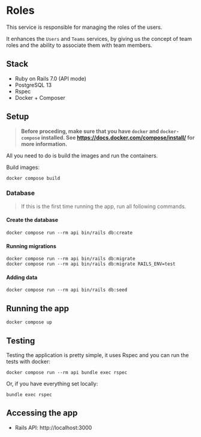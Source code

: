 # Roles

This service is responsible for managing the roles of the users.

It enhances the `Users` and `Teams` services, by giving us the concept of team
roles and  the ability to associate them with team members.

## Stack

- Ruby on Rails 7.0 (API mode)
- PostgreSQL 13
- Rspec
- Docker + Composer

## Setup

> **Before proceding, make sure that you have `docker` and `docker-compose`
installed. See https://docs.docker.com/compose/install/ for more information.**

All you need to do is build the images and run the containers.

Build images:
```shell
docker compose build
```

### Database

> If this is the first time running the app, run all following commands.

#### Create the database
```shell
docker compose run --rm api bin/rails db:create
```

#### Running migrations
```shell
docker compose run --rm api bin/rails db:migrate
docker compose run --rm api bin/rails db:migrate RAILS_ENV=test
```

#### Adding data
```shell
docker compose run --rm api bin/rails db:seed
```

## Running the app

```shell
docker compose up
```

## Testing

Testing the application is pretty simple, it uses Rspec and you can run the
tests with docker:

```shell
docker compose run --rm api bundle exec rspec
```

Or, if you have everything set locally:

```shell
bundle exec rspec
```

## Accessing the app

- Rails API: http://localhost:3000